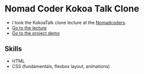 # Nomad Coder Kokoa Talk Clone

- I took the KokoaTalk clone lecture at the [Nomadcoders](https://nomadcoders.co/).
- [Go to the lecture](https://nomadcoders.co/kokoa-clone)
- [Go to the project demo](https://cskime.github.io/nomad-coder-kokoa-talk/)

## Skills

- HTML
- CSS (fundamentals, flexbox layout, animations)
